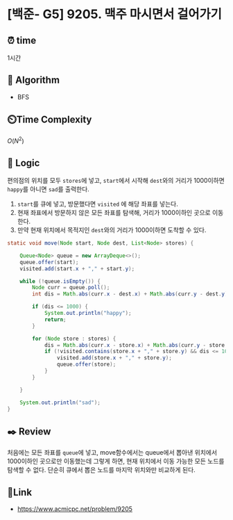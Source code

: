 
# [백준- G5] 9205. 맥주 마시면서 걸어가기

## ⏰  **time**
1시간

## :pushpin: **Algorithm**
- BFS

## ⏲️**Time Complexity**
$O(N^2)$

## :round_pushpin: **Logic**

편의점의 위치를 모두 `stores`에 넣고, `start`에서 시작해 `dest`와의 거리가 1000이하면 `happy`를 아니면 `sad`를 출력한다.

1. `start`를 큐에 넣고, 방문했다면 `visited` 에 해당 좌표를 넣는다.
2. 현재 좌표에서 방문하지 않은 모든 좌표를 탐색해, 거리가 1000이하인 곳으로 이동한다.
3. 만약 현재 위치에서 목적지인 `dest`와의 거리가 1000이하면 도착할 수 있다.

```java
static void move(Node start, Node dest, List<Node> stores) {

	Queue<Node> queue = new ArrayDeque<>();
	queue.offer(start);
	visited.add(start.x + "," + start.y);

	while (!queue.isEmpty()) {
		Node curr = queue.poll();
		int dis = Math.abs(curr.x - dest.x) + Math.abs(curr.y - dest.y);

		if (dis <= 1000) {
			System.out.println("happy");
			return;
		}

		for (Node store : stores) {
			dis = Math.abs(curr.x - store.x) + Math.abs(curr.y - store.y);
			if (!visited.contains(store.x + "," + store.y) && dis <= 1000) {
				visited.add(store.x + "," + store.y);
				queue.offer(store);
			}
		}

	}

	System.out.println("sad");
}
```


## :black_nib: **Review**
처음에는 모든 좌표를 `queue`에 넣고, move함수에서는 queue에서 뽑아낸 위치에서 1000이하인 곳으로만 이동했는데
그렇게 하면, 현재 위치에서 이동 가능한 모든 노드를 탐색할 수 없다. 단순히 큐에서 뽑은 노드를 마지막 위치와만 비교하게 된다.


## 📡**Link**
- https://www.acmicpc.net/problem/9205

